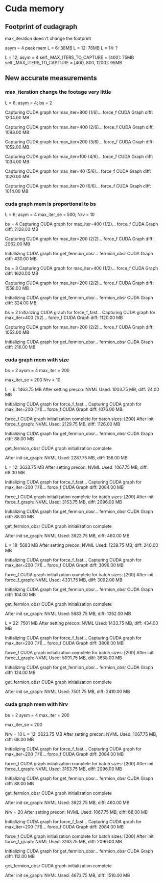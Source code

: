 # Cuda memory

## Footprint of cudagraph

max_iteration doesn't change the footprint

asym = 4
peak mem
L = 6:  38MB
L = 12: 76MB
L = 14: ?

L = 12; asym = 4
self._MAX_ITERS_TO_CAPTURE = [400]: 75MB
self._MAX_ITERS_TO_CAPTURE = [400, 800, 1200]: 95MB

## New accurate measurements

### max_iteration change the footage very little

L = 6; asym = 4; bs = 2

Capturing CUDA graph for max_iter=800 (1/6)...
force_f CUDA Graph diff: 1204.00 MB

Capturing CUDA graph for max_iter=400 (2/6)...
force_f CUDA Graph diff: 1098.00 MB

Capturing CUDA graph for max_iter=200 (3/6)...
force_f CUDA Graph diff: 1052.00 MB

Capturing CUDA graph for max_iter=100 (4/6)...
force_f CUDA Graph diff: 1034.00 MB

Capturing CUDA graph for max_iter=40 (5/6)...
force_f CUDA Graph diff: 1020.00 MB

Capturing CUDA graph for max_iter=20 (6/6)...
force_f CUDA Graph diff: 1014.00 MB


### cuda graph mem is proportional to bs

L = 6; asym = 4
max_iter_se = 500; Nrv = 10

bs = 4
Capturing CUDA graph for max_iter=400 (1/2)...
force_f CUDA Graph diff: 2128.00 MB

Capturing CUDA graph for max_iter=200 (2/2)...
force_f CUDA Graph diff: 2062.00 MB

Initializing CUDA graph for get_fermion_obsr...
fermion_obsr CUDA Graph diff: 430.00 MB

bs = 3
Capturing CUDA graph for max_iter=400 (1/2)...
force_f CUDA Graph diff: 1620.00 MB

Capturing CUDA graph for max_iter=200 (2/2)...
force_f CUDA Graph diff: 1558.00 MB

Initializing CUDA graph for get_fermion_obsr...
fermion_obsr CUDA Graph diff: 324.00 MB

bs = 2
Initializing CUDA graph for force_f_fast...
Capturing CUDA graph for max_iter=400 (1/2)...
force_f CUDA Graph diff: 1120.00 MB

Capturing CUDA graph for max_iter=200 (2/2)...
force_f CUDA Graph diff: 1052.00 MB

Initializing CUDA graph for get_fermion_obsr...
fermion_obsr CUDA Graph diff: 216.00 MB


### cuda graph mem with size

bs = 2
aysm = 4
max_iter = 200

max_iter_se = 200
Nrv = 10

L = 6: 1463.75 MB
After setting precon: NVML Used: 1003.75 MB, diff: 24.00 MB

Initializing CUDA graph for force_f_fast...
Capturing CUDA graph for max_iter=200 (1/1)...
force_f CUDA Graph diff: 1076.00 MB

force_f CUDA graph initialization complete for batch sizes: [200]
After init force_f_graph: NVML Used: 2129.75 MB, diff: 1126.00 MB

Initializing CUDA graph for get_fermion_obsr...
fermion_obsr CUDA Graph diff: 88.00 MB

get_fermion_obsr CUDA graph initialization complete

After init se_graph: NVML Used: 2287.75 MB, diff: 158.00 MB

L = 12: 3623.75 MB
After setting precon: NVML Used: 1067.75 MB, diff: 68.00 MB

Initializing CUDA graph for force_f_fast...
Capturing CUDA graph for max_iter=200 (1/1)...
force_f CUDA Graph diff: 2084.00 MB

force_f CUDA graph initialization complete for batch sizes: [200]
After init force_f_graph: NVML Used: 3163.75 MB, diff: 2096.00 MB

Initializing CUDA graph for get_fermion_obsr...
fermion_obsr CUDA Graph diff: 88.00 MB

get_fermion_obsr CUDA graph initialization complete

After init se_graph: NVML Used: 3623.75 MB, diff: 460.00 MB

L = 18: 5683 MB
After setting precon: NVML Used: 1239.75 MB, diff: 240.00 MB

Initializing CUDA graph for force_f_fast...
Capturing CUDA graph for max_iter=200 (1/1)...
force_f CUDA Graph diff: 3096.00 MB

force_f CUDA graph initialization complete for batch sizes: [200]
After init force_f_graph: NVML Used: 4331.75 MB, diff: 3092.00 MB

Initializing CUDA graph for get_fermion_obsr...
fermion_obsr CUDA Graph diff: 104.00 MB

get_fermion_obsr CUDA graph initialization complete

After init se_graph: NVML Used: 5683.75 MB, diff: 1352.00 MB

L = 22: 7501 MB
After setting precon: NVML Used: 1433.75 MB, diff: 434.00 MB

Initializing CUDA graph for force_f_fast...
Capturing CUDA graph for max_iter=200 (1/1)...
force_f CUDA Graph diff: 3808.00 MB

force_f CUDA graph initialization complete for batch sizes: [200]
After init force_f_graph: NVML Used: 5091.75 MB, diff: 3658.00 MB

Initializing CUDA graph for get_fermion_obsr...
fermion_obsr CUDA Graph diff: 124.00 MB

get_fermion_obsr CUDA graph initialization complete

After init se_graph: NVML Used: 7501.75 MB, diff: 2410.00 MB


### cuda graph mem with Nrv
bs = 2
aysm = 4
max_iter = 200

max_iter_se = 200


Nrv = 10
L = 12: 3623.75 MB
After setting precon: NVML Used: 1067.75 MB, diff: 68.00 MB

Initializing CUDA graph for force_f_fast...
Capturing CUDA graph for max_iter=200 (1/1)...
force_f CUDA Graph diff: 2084.00 MB

force_f CUDA graph initialization complete for batch sizes: [200]
After init force_f_graph: NVML Used: 3163.75 MB, diff: 2096.00 MB

Initializing CUDA graph for get_fermion_obsr...
fermion_obsr CUDA Graph diff: 88.00 MB

get_fermion_obsr CUDA graph initialization complete

After init se_graph: NVML Used: 3623.75 MB, diff: 460.00 MB

Nrv = 20
After setting precon: NVML Used: 1067.75 MB, diff: 68.00 MB

Initializing CUDA graph for force_f_fast...
Capturing CUDA graph for max_iter=200 (1/1)...
force_f CUDA Graph diff: 2084.00 MB

force_f CUDA graph initialization complete for batch sizes: [200]
After init force_f_graph: NVML Used: 3163.75 MB, diff: 2096.00 MB

Initializing CUDA graph for get_fermion_obsr...
fermion_obsr CUDA Graph diff: 112.00 MB

get_fermion_obsr CUDA graph initialization complete

After init se_graph: NVML Used: 4673.75 MB, diff: 1510.00 MB
